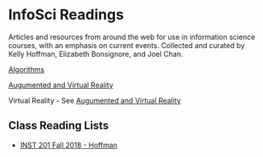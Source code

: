 # InfoSci Readings
Articles and resources from around the web for use in information science courses, with an emphasis on current events. Collected and curated by Kelly Hoffman, Elizabeth Bonsignore, and Joel Chan. 

[Algorithms](algorithms.md)

[Augumented and Virtual Reality](ar_vr.md)

Virtual Reality - See [Augumented and Virtual Reality](ar_vr.md)

## Class Reading Lists
* [INST 201 Fall 2018 - Hoffman](reading-lists/201_2018_Fall_Hoffman.md) 
